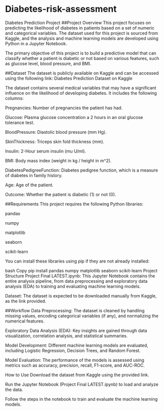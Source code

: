 # Diabetes-risk-assessment
Diabetes Prediction Project
##Project Overview
This project focuses on predicting the likelihood of diabetes in patients based on a set of numeric and categorical variables. The dataset used for this project is sourced from Kaggle, and the analysis and machine learning models are developed using Python in a Jupyter Notebook.

The primary objective of this project is to build a predictive model that can classify whether a patient is diabetic or not based on various features, such as glucose level, blood pressure, and BMI.

##Dataset
The dataset is publicly available on Kaggle and can be accessed using the following link:
Diabetes Prediction Dataset on Kaggle

The dataset contains several medical variables that may have a significant influence on the likelihood of developing diabetes. It includes the following columns:

Pregnancies: Number of pregnancies the patient has had.

Glucose: Plasma glucose concentration a 2 hours in an oral glucose tolerance test.

BloodPressure: Diastolic blood pressure (mm Hg).

SkinThickness: Triceps skin fold thickness (mm).

Insulin: 2-Hour serum insulin (mu U/ml).

BMI: Body mass index (weight in kg / height in m^2).

DiabetesPedigreeFunction: Diabetes pedigree function, which is a measure of diabetes in family history.

Age: Age of the patient.

Outcome: Whether the patient is diabetic (1) or not (0).

##Requirements
This project requires the following Python libraries:

pandas

numpy

matplotlib

seaborn

scikit-learn

You can install these libraries using pip if they are not already installed:

bash
Copy
pip install pandas numpy matplotlib seaborn scikit-learn
Project Structure
Project Final LATEST.ipynb: This Jupyter Notebook contains the entire analysis pipeline, from data preprocessing and exploratory data analysis (EDA) to training and evaluating machine learning models.

Dataset: The dataset is expected to be downloaded manually from Kaggle, as the link provided.

##Workflow
Data Preprocessing: The dataset is cleaned by handling missing values, encoding categorical variables (if any), and normalizing the numerical features.

Exploratory Data Analysis (EDA): Key insights are gained through data visualization, correlation analysis, and statistical summaries.

Model Development: Different machine learning models are evaluated, including Logistic Regression, Decision Trees, and Random Forest.

Model Evaluation: The performance of the models is assessed using metrics such as accuracy, precision, recall, F1-score, and AUC-ROC.

How to Use
Download the dataset from Kaggle using the provided link.

Run the Jupyter Notebook (Project Final LATEST.ipynb) to load and analyze the data.

Follow the steps in the notebook to train and evaluate the machine learning models.

